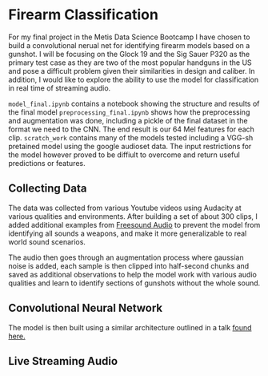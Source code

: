 # Firearm Classification
For my final project in the Metis Data Science Bootcamp I have chosen to build a convolutional nerual net for identifying firearm models based on a gunshot. I will be focusing on the Glock 19 and the Sig Sauer P320 as the primary test case as they are two of the most popular handguns in the US and pose a difficult problem given their similarities in design and caliber. In addition, I would like to explore the ability to use the model for classification in real time of streaming audio.

`model_final.ipynb` contains a notebook showing the structure and results of the final model
`preprocessing_final.ipynb` shows how the preprocessing and augmentation was done, including a pickle of the final dataset in the format we need to the CNN. The end result is our 64 Mel features for each clip.
`scratch_work` contains many of the models tested including a VGG-sh pretained model using the google audioset data. The input restrictions for the model however proved to be diffiult to overcome and return useful predictions or features. 

## Collecting Data
The data was collected from various Youtube videos using Audacity at various qualities and environments. After building a set of about 300 clips, I added additional examples from [Freesound Audio](https://www.kaggle.com/c/freesound-audio-tagging-2019) to prevent the model from identifying all sounds a weapons, and make it more generalizable to real world sound scenarios.

The audio then goes through an augmentation process where gaussian noise is added, each sample is then clipped into half-second chunks and saved as additional observations to help the model work with various audio qualities and learn to identify sections of gunshots without the whole sound.

## Convolutional Neural Network
The model is then built using a similar architecture outlined in a talk [found here.](https://github.com/jonnor/ESC-CNN-microcontroller/blob/master/presentation/presentation.md)

## Live Streaming Audio

